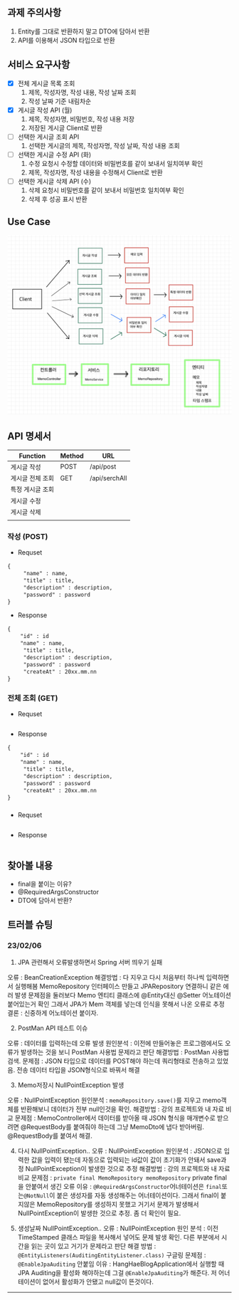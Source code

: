 ## 과제 주의사항
1. Entity를 그대로 반환하지 말고 DTO에 담아서 반환
2. API를 이용해서 JSON 타입으로 반환

## 서비스 요구사항
- [x] 전체 게시글 목록 조회
	1. 제목, 작성자명, 작성 내용, 작성 날짜 조회
	2. 작성 날짜 기준 내림차순
- [x] 게시글 작성 API (월)
	1. 제목, 작성자명, 비밀번호, 작성 내용 저장
	2. 저장된 게시글 Client로 반환
- [ ] 선택한 게시글 조회 API 
	1. 선택한 게시글의 제목, 작성자명, 작성 날짜, 작성 내용 조회
- [ ] 선택한 게시글 수정 API (화)
	1. 수정 요청시 수정할 데이터와 비밀번호를 같이 보내서 일치여부 확인
	2. 제목, 작성자명, 작성 내용을 수정해서 Client로 반환
- [ ] 선택한 게시글 삭제 API (수)
	1. 삭제 요청시 비밀번호를 같이 보내서 비밀번호 일치여부 확인
	2. 삭제 후 성공 표시 반환

## Use Case
![과제 Use Case.png](./img/UseCase.png)

## API 명세서
| Function         | Method | URL           |
| ---------------- | ------ | ------------- |
| 게시글 작성      | POST   | /api/post     |
| 게시글 전체 조회 | GET    | /api/serchAll |
| 특정 게시글 조회 |        |               |
| 게시글 수정      |        |               |
| 게시글 삭제      |        |               |
|                  |        |               |
### 작성 (POST)
- Requset
```
{
	 "name" : name,
	 "title" : title,
	 "description" : description,
	 "password" : password
}
```
- Response
```
{
	"id" : id
	"name" : name,
	 "title" : title,
	 "description" : description,
	 "password" : password
	 "createAt" : 20xx.mm.nn
}
```

### 전체 조회 (GET)
- Requset
```

```
- Response
```
{
	"id" : id
	"name" : name,
	 "title" : title,
	 "description" : description,
	 "password" : password
	 "createAt" : 20xx.mm.nn
}
```




### 
- Requset
```

```
- Response
```

```



## 찾아볼 내용

- final을 붙이는 이유?
- @RequiredArgsConstructor
- DTO에 담아서 반환?


## 트러블 슈팅
### 23/02/06
1. JPA 관련해서 오류발생하면서 Spring 서버 띄우기 실패

오류 : BeanCreationException
해결방법 : 다 지우고 다시 처음부터 하나씩 입력하면서 실행해봄
MemoRepository 인터페이스 만들고 JPARepository 연결하니 같은 에러 발생
문제점을 둘러보다 Memo 엔티티 클래스에 @Entity대신 @Setter 어노테이션 붙어있는거 확인
그래서 JPA가 Mem 객체를 넣는데 인식을 못해서 나온 오류로 추정
결론 : 신중하게 어노테이션 붙이자.

2. PostMan API 테스트 이슈

오류 : 데이터를 입력하는데 오류 발생
원인분석 : 이전에 만들어놓은 프로그램에서도 오류가 발생하는 것을 보니 PostMan 사용법 문제라고 판단
해결방법 : PostMan 사용법검색.
문제점 : JSON 타입으로 데이터를 POST해야 하는데 쿼리형태로 전송하고 있었음. 전송 데이터 타입을 JSON형식으로 바꿔서 해결

3. Memo저장시 NullPointException 발생

오류 : NullPointException
원인분석 : `memoRepository.save()`를 지우고 memo객체를 반환해보니 데이터가 전부 null인것을 확인.
해결방법 : 강의 프로젝트와 내 자료 비교
문제점 : MemoController에서 데이터를 받아올 때 JSON 형식을 매개변수로 받으려면 @RequestBody를 붙여줘야 하는데 그냥 MemoDto에 냅다 받아버림. @RequestBody를 붙여서 해결.

4. 다시 NullPointException..
오류 : NullPointException
원인분석 : JSON으로 입력한 값을 입력이 됐는데 자동으로 입력되는 id값이 값이 초기화가 안돼서 save과정 NullPointException이 발생한 것으로 추정
해결방법 : 강의 프로젝트와 내 자료 비교
문제점 : `private final MemoRepository memoRepository` 
private final을 안붙여서 생긴 오류
이유 : `@RequiredArgsConstructor`어너테이션은 `final`또는`@NotNull`이 붙은 생성자를 자동 생성해주는 어너테이션이다. 그래서 final이 붙지않은 MemoRepository를 생성하지 못했고 거기서 문제가 발생해서 NullPointException이 발생한 것으로 추정. 좀 더 확인이 필요.

5. 생성날짜 NullPointException..
오류 : NullPointException
원인 분석 : 이전 TimeStamped 클래스 파일을 복사해서 넣어도 문제 발생 확인. 다른 부분에서 시간을 읽는 곳이 있고 거기가 문제라고 판단
해결 방법 : `@EntityListeners(AuditingEntityListener.class)` 구글링
문제점 : `@EnableJpaAuditing` 안붙임
이유 : HangHaeBlogApplication에서 실행할 때 JPA Auditing을 활성화 해야하는데 그걸 `@EnableJpaAuditing`가 해준다. 저 어너테이션이 없어서 활성화가 안됐고 null값이 뜬것이다.

___

